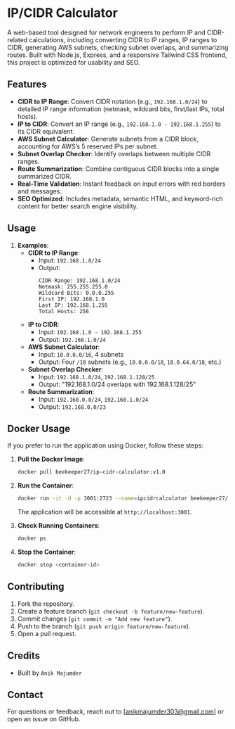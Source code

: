 # IP/CIDR Calculator

A web-based tool designed for network engineers to perform IP and CIDR-related calculations, including converting CIDR to IP ranges, IP ranges to CIDR, generating AWS subnets, checking subnet overlaps, and summarizing routes. Built with Node.js, Express, and a responsive Tailwind CSS frontend, this project is optimized for usability and SEO.

## Features

- **CIDR to IP Range**: Convert CIDR notation (e.g., `192.168.1.0/24`) to detailed IP range information (netmask, wildcard bits, first/last IPs, total hosts).
- **IP to CIDR**: Convert an IP range (e.g., `192.168.1.0 - 192.168.1.255`) to its CIDR equivalent.
- **AWS Subnet Calculator**: Generate subnets from a CIDR block, accounting for AWS’s 5 reserved IPs per subnet.
- **Subnet Overlap Checker**: Identify overlaps between multiple CIDR ranges.
- **Route Summarization**: Combine contiguous CIDR blocks into a single summarized CIDR.
- **Real-Time Validation**: Instant feedback on input errors with red borders and messages.
- **SEO Optimized**: Includes metadata, semantic HTML, and keyword-rich content for better search engine visibility.

## Usage

1. **Examples**:
   - **CIDR to IP Range**:
     - Input: `192.168.1.0/24`
     - Output: 
       ```
       CIDR Range: 192.168.1.0/24
       Netmask: 255.255.255.0
       Wildcard Bits: 0.0.0.255
       First IP: 192.168.1.0
       Last IP: 192.168.1.255
       Total Hosts: 256
       ```
   - **IP to CIDR**:
     - Input: `192.168.1.0 - 192.168.1.255`
     - Output: `192.168.1.0/24`
   - **AWS Subnet Calculator**:
     - Input: `10.0.0.0/16`, 4 subnets
     - Output: Four `/18` subnets (e.g., `10.0.0.0/18`, `10.0.64.0/18`, etc.)
   - **Subnet Overlap Checker**:
     - Input: `192.168.1.0/24`, `192.168.1.128/25`
     - Output: "192.168.1.0/24 overlaps with 192.168.1.128/25"
   - **Route Summarization**:
     - Input: `192.168.0.0/24`, `192.168.1.0/24`
     - Output: `192.168.0.0/23`

## Docker Usage

If you prefer to run the application using Docker, follow these steps:

1. **Pull the Docker Image**:
   ```bash
   docker pull beekeeper27/ip-cidr-calculator:v1.0
   ```

2. **Run the Container**:
   ```bash
   docker run -it -d -p 3001:2723 --name=ipcidrcalculator beekeeper27/ip-cidr-calculator:v1.2
   ```
   The application will be accessible at `http://localhost:3001`.

3. **Check Running Containers**:
   ```bash
   docker ps
   ```

4. **Stop the Container**:
   ```bash
   docker stop <container-id>
   ```

## Contributing

1. Fork the repository.
2. Create a feature branch (`git checkout -b feature/new-feature`).
3. Commit changes (`git commit -m "Add new feature"`).
4. Push to the branch (`git push origin feature/new-feature`).
5. Open a pull request.

## Credits

- Built by `Anik Majumder`

## Contact

For questions or feedback, reach out to [anikmajumder303@gmail.com] or open an issue on GitHub.
